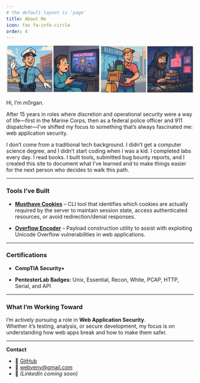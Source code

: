 ```yaml
---
# the default layout is 'page'
title: About Me
icon: fas fa-info-circle
order: 4
---
```


<div style="width: 100%; max-height: 250px; overflow: hidden; border-radius: 8px; margin-bottom: 1rem;">
  <img src="/assets/img/bannerevolution.png" alt="Fork in the road" style="width: 100%; object-fit: cover;">
</div>

Hi, I’m m0rgan.

After 15 years in roles where discretion and operational security were a way of life—first in the Marine Corps, then as a federal police officer and 911 dispatcher—I’ve shifted my focus to something that’s always fascinated me: web application security.

I don’t come from a traditional tech background. I didn’t get a computer science degree, and I didn’t start coding when I was a kid. I completed labs every day. I read books. I built tools, submitted bug bounty reports, and I created this site to document what I’ve learned and to make things easier for the next person who decides to walk this path.

---

### Tools I’ve Built

- [**Musthave Cookies**](https://github.com/webvenv/musthave-cookies) – CLI tool that identifies which cookies are actually required by the server to maintain session state, access authenticated resources, or avoid redirection/denial responses.

- [**Overflow Encoder**](https://github.com/webvenv/overflow-encoder) – Payload construction utility to assist with exploiting Unicode Overflow vulnerabilities in web applications.

---

### Certifications

- **CompTIA Security+**

- **PentesterLab Badges:** Unix, Essential, Recon, White, PCAP, HTTP, Serial, and API

---

### What I’m Working Toward

I’m actively pursuing a role in **Web Application Security**.  
Whether it’s testing, analysis, or secure development, my focus is on understanding how web apps break and how to make them safer.

---

**Contact**  
- 🔗 [GitHub](https://github.com/webvenv)  
- 📧 [webvenv@gmail.com](mailto:webvenv@gmail.com)  
- 💼 *(LinkedIn coming soon)*
